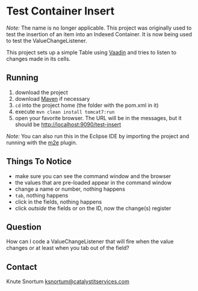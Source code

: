 Test Container Insert
=====================

_Note:_ The name is no longer applicable.  This project was originally used to test the insertion of an item into an Indexed Container.  It is now being used to test the ValueChangeListener.

This project sets up a simple Table using [Vaadin](vaadin.com) and tries to listen to changes made in its cells.

Running
-------

1. download the project
2. download [Maven](http://maven.apache.org/download.html) if necessary
3. `cd` into the project home (the folder with the pom.xml in it)
4. execute `mvn clean install tomcat7:run`
5. open your favorite browser.  The URL will be in the messages, but it should be [http://localhost:9090/test-insert](http://localhost:9090/test-insert)

_Note:_ You can also run this in the Eclipse IDE by importing the project and running with the [m2e](http://www.eclipse.org/m2e/download/) plugin.

Things To Notice
----------------

* make sure you can see the command window and the browser
* the values that are pre-loaded appear in the command window
* change a name or number, nothing happens
* `tab`, nothing happens
* click in the fields, nothing happens
* click *outside* the fields or on the ID, now the change(s) register

Question
--------

How can I code a ValueChangeListener that will fire when the value changes or at least when you tab out of the field?

Contact
-------

Knute Snortum <ksnortum@catalystitservices.com>